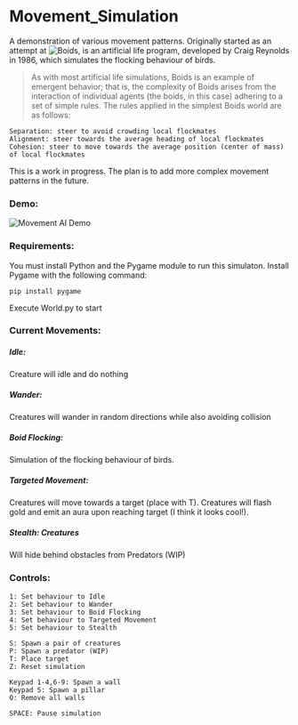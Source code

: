 # Movement_Simulation

A demonstration of various movement patterns. Originally started as an attempt at ![Boids](https://en.wikipedia.org/wiki/Boids), is an artificial life program, developed by Craig Reynolds in 1986, which simulates the flocking behaviour of birds.

> As with most artificial life simulations, Boids is an example of emergent behavior; that is, the complexity of Boids arises     from the interaction of individual agents (the boids, in this case) adhering to a set of simple rules. The rules applied in the simplest Boids world are as follows:

    Separation: steer to avoid crowding local flockmates
    Alignment: steer towards the average heading of local flockmates
    Cohesion: steer to move towards the average position (center of mass) of local flockmates
    
This is a work in progress. The plan is to add more complex movement patterns in the future.
### Demo:
![Movement AI Demo](resources/demo.gif)

### Requirements:

You must install Python and the Pygame module to run this simulaton.
Install Pygame with the following command:

    pip install pygame
    
Execute World.py to start

### Current Movements:

##### Idle: 
Creature will idle and do nothing

##### Wander: 
Creatures will wander in random directions while also avoiding collision

##### Boid Flocking: 
Simulation of the flocking behaviour of birds. 
    
##### Targeted Movement: 
Creatures will move towards a target (place with T). Creatures will flash gold and emit an aura upon reaching target (I think it looks cool!).
   
##### Stealth: Creatures 
Will hide behind obstacles from Predators (WIP)
    
### Controls:

    1: Set behaviour to Idle    
    2: Set behaviour to Wander    
    3: Set behaviour to Boid Flocking
    4: Set behaviour to Targeted Movement
    5: Set behaviour to Stealth
    
    S: Spawn a pair of creatures
    P: Spawn a predator (WIP)
    T: Place target
    Z: Reset simulation
    
    Keypad 1-4,6-9: Spawn a wall
    Keypad 5: Spawn a pillar
    O: Remove all walls
    
    SPACE: Pause simulation

